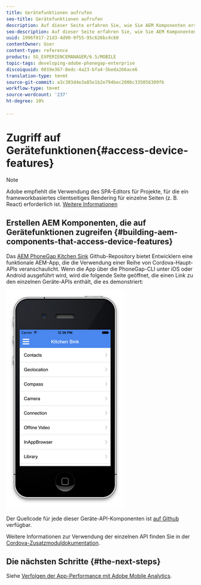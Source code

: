 ```yaml
---
title: Gerätefunktionen aufrufen
seo-title: Gerätefunktionen aufrufen
description: Auf dieser Seite erfahren Sie, wie Sie AEM Komponenten erstellen, die auf Gerätefunktionen zugreifen. Das AEM PhoneGap Kitchen Sink Github Repository bietet Entwicklern eine funktionale AEM App, die die Verwendung einer Reihe von Cordova-Hauptzusatzmodule veranschaulicht.
seo-description: Auf dieser Seite erfahren Sie, wie Sie AEM Komponenten erstellen, die auf Gerätefunktionen zugreifen. Das AEM PhoneGap Kitchen Sink Github Repository bietet Entwicklern eine funktionale AEM App, die die Verwendung einer Reihe von Cordova-Hauptzusatzmodule veranschaulicht.
uuid: 1996f017-21d3-4d90-9f55-95c626bc4c60
contentOwner: User
content-type: reference
products: SG_EXPERIENCEMANAGER/6.5/MOBILE
topic-tags: developing-adobe-phonegap-enterprise
discoiquuid: 0019e367-8edc-4a23-bfa4-5beda266ace6
translation-type: tm+mt
source-git-commit: a3c303d4e3a85e1b2e794bec2006c335056309fb
workflow-type: tm+mt
source-wordcount: '237'
ht-degree: 10%

---
```



# Zugriff auf Gerätefunktionen{#access-device-features}

>[!NOTE]
>
>Adobe empfiehlt die Verwendung des SPA-Editors für Projekte, für die ein frameworkbasiertes clientseitiges Rendering für einzelne Seiten (z. B. React) erforderlich ist. [Weitere Informationen](/help/sites-developing/spa-overview.md)

## Erstellen AEM Komponenten, die auf Gerätefunktionen zugreifen {#building-aem-components-that-access-device-features}

Das [AEM PhoneGap Kitchen Sink](https://github.com/blefebvre/aem-phonegap-kitchen-sink) Github-Repository bietet Entwicklern eine funktionale AEM-App, die die Verwendung einer Reihe von Cordova-Haupt-APIs veranschaulicht. Wenn die App über die PhoneGap-CLI unter iOS oder Android ausgeführt wird, wird die folgende Seite geöffnet, die einen Link zu den einzelnen Geräte-APIs enthält, die es demonstriert:

![chlimage_1-107](assets/chlimage_1-107.png)

Der Quellcode für jede dieser Geräte-API-Komponenten ist [auf Github](https://github.com/blefebvre/aem-phonegap-kitchen-sink/tree/master/content/src/main/content/jcr_root/apps/brucelefebvre/kitchen-sink/components) verfügbar.

Weitere Informationen zur Verwendung der einzelnen API finden Sie in der [Cordova-Zusatzmoduldokumentation](https://docs.phonegap.com/en/4.0.0/cordova_plugins_pluginapis.md.html).

## Die nächsten Schritte {#the-next-steps}

Siehe [Verfolgen der App-Performance mit Adobe Mobile Analytics](/help/mobile/phonegap-intro-to-app-analytics.md).
